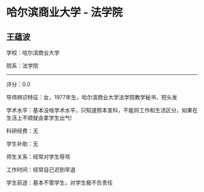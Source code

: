 # 哈尔滨商业大学 - 法学院

## 王蕴波

学校：哈尔滨商业大学

院系：法学院

* * *

评分：0.0

导师辨识特征：女，1977年生，哈尔滨商业大学法学院教学秘书，短头发

学术水平：基本没啥学术水平，只知道照本宣科，不能将工作和生活区分，如果在生活上不顺就会拿学生出气!

科研经费：无

学生补助：无

师生关系：经常对学生辱骂

工作时间：经常自己迟到早退

学生前途：基本不管学生，对学生极不负责任